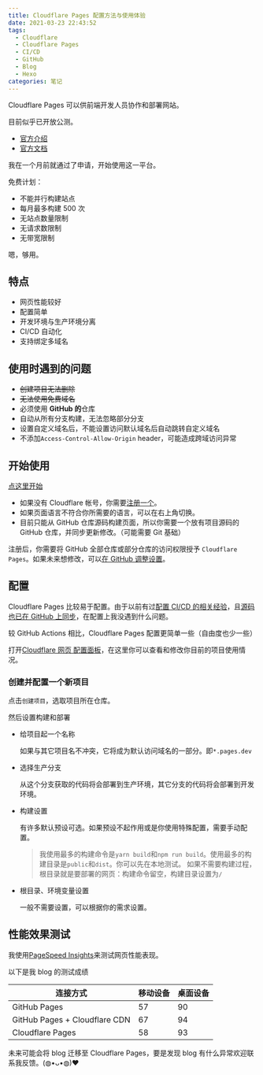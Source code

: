 ```yaml
---
title: Cloudflare Pages 配置方法与使用体验
date: 2021-03-23 22:43:52
tags:
  - Cloudflare
  - Cloudflare Pages
  - CI/CD
  - GitHub
  - Blog
  - Hexo
categories: 笔记
---
```


Cloudflare Pages 可以供前端开发人员协作和部署网站。

<!-- more -->

目前似乎已开放公测。

- [官方介绍](https://pages.cloudflare.com)
- [官方文档](https://developers.cloudflare.com/pages/)

我在一个月前就通过了申请，开始使用这一平台。

免费计划：

- 不能并行构建站点
- 每月最多构建 500 次
- 无站点数量限制
- 无请求数限制
- 无带宽限制

嗯，够用。

## 特点

- 网页性能较好
- 配置简单
- 开发环境与生产环境分离
- CI/CD 自动化
- 支持绑定多域名

## 使用时遇到的问题

- ~~创建项目无法删除~~
- ~~无法使用免费域名~~
- 必须使用 **GitHub 的**仓库
- 自动从所有分支构建，无法忽略部分分支
- 设置自定义域名后，不能设置访问默认域名后自动跳转自定义域名
- 不添加`Access-Control-Allow-Origin` header，可能造成跨域访问异常

## 开始使用

[点这里开始](https://dash.cloudflare.com/?to=/:account/pages)

- 如果没有 Cloudflare 帐号，你需要[注册一个](https://dash.cloudflare.com/sign-up)。
- 如果页面语言不符合你所需要的语言，可以在右上角切换。
- 目前只能从 GitHub 仓库源码构建页面，所以你需要一个放有项目源码的 GitHub 仓库，并同步更新修改。（可能需要 Git 基础）

注册后，你需要将 GitHub 全部仓库或部分仓库的访问权限授予 `Cloudflare Pages`。如果未来想修改，可以[在 GitHub 调整设置](https://github.com/settings/installations)。

## 配置

Cloudflare Pages 比较易于配置。由于以前有过[配置 CI/CD 的相关经验](/2020/github-actions-hexo/)，且[源码也已在 GitHub 上同步](https://github.com/Misaka13514/blog)，在配置上我没遇到什么问题。

较 GitHub Actions 相比，Cloudflare Pages 配置更简单一些（自由度也少一些）

打开[Cloudflare 网页 配置面板](https://dash.cloudflare.com/?to=/:account/pages)，在这里你可以查看和修改你目前的项目使用情况。

### 创建并配置一个新项目

点击`创建项目`，选取项目所在仓库。

然后设置构建和部署

- 给项目起一个名称

  如果与其它项目名不冲突，它将成为默认访问域名的一部分。即`*.pages.dev`

- 选择生产分支

  从这个分支获取的代码将会部署到生产环境，其它分支的代码将会部署到开发环境。

- 构建设置

  有许多默认预设可选。如果预设不起作用或是你使用特殊配置，需要手动配置。

  > 我使用最多的构建命令是`yarn build`和`npm run build`。使用最多的构建目录是`public`和`dist`。你可以先在本地测试。
  > 如果不需要构建过程，根目录就是要部署的网页：构建命令留空，构建目录设置为`/`

- 根目录、环境变量设置

  一般不需要设置，可以根据你的需求设置。

## 性能效果测试

我使用[PageSpeed Insights](https://developers.google.com/speed/pagespeed/insights/)来测试网页性能表现。

以下是我 blog 的测试成绩

| 连接方式                      | 移动设备 | 桌面设备 |
| ----------------------------- | -------- | -------- |
| GitHub Pages                  | 57       | 90       |
| GitHub Pages + Cloudflare CDN | 67       | 94       |
| Cloudflare Pages              | 58       | 93       |

未来可能会将 blog 迁移至 Cloudflare Pages，要是发现 blog 有什么异常欢迎联系我反馈。(◍•ᴗ•◍)❤
